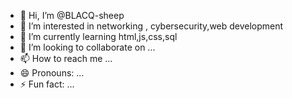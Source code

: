 - 👋 Hi, I’m @BLACQ-sheep
- 👀 I’m interested in networking , cybersecurity,web development
- 🌱 I’m currently learning html,js,css,sql
- 💞️ I’m looking to collaborate on ...
- 📫 How to reach me ...
- 😄 Pronouns: ...
- ⚡ Fun fact: ...

<!---
BLACQ-sheep/BLACQ-sheep is a ✨ special ✨ repository because its `README.md` (this file) appears on your GitHub profile.
You can click the Preview link to take a look at your changes.
--->

